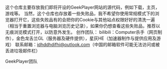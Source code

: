这个仓库主要存放我们即将开设的GeekPlayer网站的源代码，例如下载，主页，游戏等。
当然，这个仓库也存放着一些失败品，我不希望你使用常规模式下的浏览器打开它，这些失败品有的会把你的Cookie与其他站点权限好好的清洗一遍（相当于重置浏览器与电脑浏览历史记录），如果你仍想查看这些失败品，推荐以无痕浏览模式打开，以防意外发生。
创作团队：
bilibili：Computer杀手（网页制作），金色龙舌兰GL（服务器及硬件提供），星灰HE（加速器制作与提供应用及游戏）
联系邮箱：idhddhdifhi@outlook.com（中国的邮箱软件可能无法访问或被丢进垃圾邮件栏）

GeekPlayer团队

